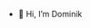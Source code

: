 - 👋 Hi, I’m Dominik

<!---
dominik-c4y/dominik-c4y is a ✨ special ✨ repository because its `README.md` (this file) appears on your GitHub profile.
You can click the Preview link to take a look at your changes.
--->
